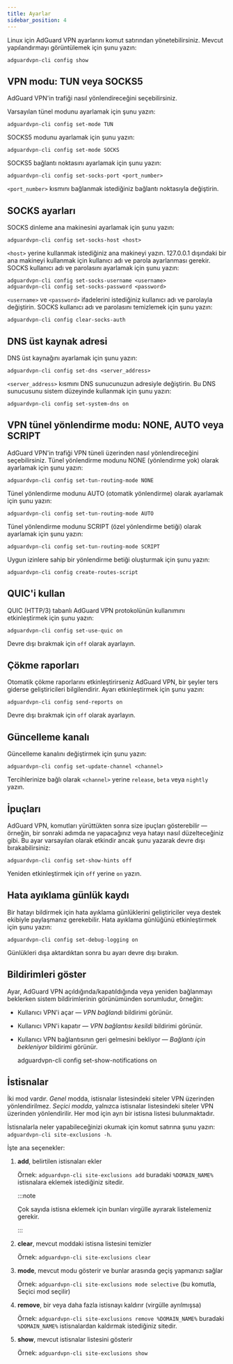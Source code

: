 ```yaml
---
title: Ayarlar
sidebar_position: 4
---
```


Linux için AdGuard VPN ayarlarını komut satırından yönetebilirsiniz. Mevcut yapılandırmayı görüntülemek için şunu yazın:

```
adguardvpn-cli config show
```

## VPN modu: TUN veya SOCKS5

AdGuard VPN'in trafiği nasıl yönlendireceğini seçebilirsiniz.

Varsayılan tünel modunu ayarlamak için şunu yazın:

```
adguardvpn-cli config set-mode TUN
```

SOCKS5 modunu ayarlamak için şunu yazın:

```
adguardvpn-cli config set-mode SOCKS
```

SOCKS5 bağlantı noktasını ayarlamak için şunu yazın:

```
adguardvpn-cli config set-socks-port <port_number>
```

`<port_number>` kısmını bağlanmak istediğiniz bağlantı noktasıyla değiştirin.

## SOCKS ayarları

SOCKS dinleme ana makinesini ayarlamak için şunu yazın:

```
adguardvpn-cli config set-socks-host <host>
```

`<host>` yerine kullanmak istediğiniz ana makineyi yazın. 127.0.0.1 dışındaki bir ana makineyi kullanmak için kullanıcı adı ve parola ayarlanması gerekir. SOCKS kullanıcı adı ve parolasını ayarlamak için şunu yazın:

```
adguardvpn-cli config set-socks-username <username>
adguardvpn-cli config set-socks-password <password>
```

`<username>` ve `<password>` ifadelerini istediğiniz kullanıcı adı ve parolayla değiştirin. SOCKS kullanıcı adı ve parolasını temizlemek için şunu yazın:

```
adguardvpn-cli config clear-socks-auth
```

## DNS üst kaynak adresi

DNS üst kaynağını ayarlamak için şunu yazın:

```
adguardvpn-cli config set-dns <server_address>
```

`<server_address>` kısmını DNS sunucunuzun adresiyle değiştirin. Bu DNS sunucusunu sistem düzeyinde kullanmak için şunu yazın:

```
adguardvpn-cli config set-system-dns on
```

## VPN tünel yönlendirme modu: NONE, AUTO veya SCRIPT

AdGuard VPN'in trafiği VPN tüneli üzerinden nasıl yönlendireceğini seçebilirsiniz. Tünel yönlendirme modunu NONE (yönlendirme yok) olarak ayarlamak için şunu yazın:

```
adguardvpn-cli config set-tun-routing-mode NONE
```

Tünel yönlendirme modunu AUTO (otomatik yönlendirme) olarak ayarlamak için şunu yazın:

```
adguardvpn-cli config set-tun-routing-mode AUTO
```

Tünel yönlendirme modunu SCRIPT (özel yönlendirme betiği) olarak ayarlamak için şunu yazın:

```
adguardvpn-cli config set-tun-routing-mode SCRIPT
```

Uygun izinlere sahip bir yönlendirme betiği oluşturmak için şunu yazın:

```
adguardvpn-cli config create-routes-script
```

## QUIC'i kullan

QUIC (HTTP/3) tabanlı AdGuard VPN protokolünün kullanımını etkinleştirmek için şunu yazın:

```
adguardvpn-cli config set-use-quic on
```

Devre dışı bırakmak için `off` olarak ayarlayın.

## Çökme raporları

Otomatik çökme raporlarını etkinleştirirseniz AdGuard VPN, bir şeyler ters giderse geliştiricileri bilgilendirir. Ayarı etkinleştirmek için şunu yazın:

```
adguardvpn-cli config send-reports on
```

Devre dışı bırakmak için `off` olarak ayarlayın.

## Güncelleme kanalı

Güncelleme kanalını değiştirmek için şunu yazın:

```
adguardvpn-cli config set-update-channel <channel>
```

Tercihlerinize bağlı olarak `<channel>` yerine `release`, `beta` veya `nightly` yazın.

## İpuçları

AdGuard VPN, komutları yürüttükten sonra size ipuçları gösterebilir — örneğin, bir sonraki adımda ne yapacağınız veya hatayı nasıl düzelteceğiniz gibi. Bu ayar varsayılan olarak etkindir ancak şunu yazarak devre dışı bırakabilirsiniz:

```
adguardvpn-cli config set-show-hints off
```

Yeniden etkinleştirmek için `off` yerine `on` yazın.

## Hata ayıklama günlük kaydı

Bir hatayı bildirmek için hata ayıklama günlüklerini geliştiriciler veya destek ekibiyle paylaşmanız gerekebilir. Hata ayıklama günlüğünü etkinleştirmek için şunu yazın:

```
adguardvpn-cli config set-debug-logging on
```

Günlükleri dışa aktardıktan sonra bu ayarı devre dışı bırakın.

## Bildirimleri göster

Ayar, AdGuard VPN açıldığında/kapatıldığında veya yeniden bağlanmayı beklerken sistem bildirimlerinin görünümünden sorumludur, örneğin:

- Kullanıcı VPN'i açar — _VPN bağlandı_ bildirimi görünür.
- Kullanıcı VPN'i kapatır — _VPN bağlantısı kesildi_ bildirimi görünür.
- Kullanıcı VPN bağlantısının geri gelmesini bekliyor — _Bağlantı için bekleniyor_ bildirimi görünür.

  adguardvpn-cli config set-show-notifications on

## İstisnalar

İki mod vardır. _Genel_ modda, istisnalar listesindeki siteler VPN üzerinden yönlendirilmez. _Seçici modda_, yalnızca istisnalar listesindeki siteler VPN üzerinden yönlendirilir. Her mod için ayrı bir istisna listesi bulunmaktadır.

İstisnalarla neler yapabileceğinizi okumak için komut satırına şunu yazın: `adguardvpn-cli site-exclusions -h`.

İşte ana seçenekler:

1. **add**, belirtilen istisnaları ekler

   Örnek: `adguardvpn-cli site-exclusions add` buradaki `%DOMAIN_NAME%` istisnalara eklemek istediğiniz sitedir.

   :::note

   Çok sayıda istisna eklemek için bunları virgülle ayırarak listelemeniz gerekir.

   :::

2. **clear**, mevcut moddaki istisna listesini temizler

   Örnek: `adguardvpn-cli site-exclusions clear`

3. **mode**, mevcut modu gösterir ve bunlar arasında geçiş yapmanızı sağlar

   Örnek: `adguardvpn-cli site-exclusions mode selective` (bu komutla, Seçici mod seçilir)

4. **remove**, bir veya daha fazla istisnayı kaldırır (virgülle ayrılmışsa)

   Örnek: `adguardvpn-cli site-exclusions remove %DOMAIN_NAME%` buradaki `%DOMAIN_NAME%` istisnalardan kaldırmak istediğiniz sitedir.

5. **show**, mevcut istisnalar listesini gösterir

   Örnek: `adguardvpn-cli site-exclusions show`
